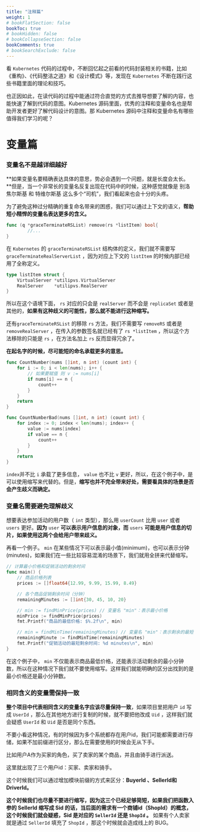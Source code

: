```yaml
---
title: "注释篇"
weight: 1
# bookFlatSection: false
bookToc: true
# bookHidden: false
# bookCollapseSection: false
bookComments: true
# bookSearchExclude: false
---
```

看 `Kubernetes` 代码的过程中，不断回忆起之前看的代码封装相关的书籍，比如 《重构》、《代码整洁之道》和《设计模式》等，发现在 `Kubernetes` 不断在践行这些书籍里面的理论和技巧。

也正因如此，在读代码的过程中能通过符合直觉的方式去推导想要了解的内容，也能快速了解到代码的意图。Kubernetes 源码里面，优秀的注释和变量命名也是帮助开发者更好了解代码设计的意图。那 Kubernetes 源码中注释和变量命名有哪些值得我们学习的呢？

# 变量篇

### 变量名不是越详细越好

**如果变量名要精确表达具体的意思，势必会遇到一个问题，就是长度会太长。**但是，当一个非常长的变量名反复出现在代码中的时候，这种感觉就像是 别洛焦尔斯基 和 特维尔斯基 这么多个“司机”，我们看起来也会十分的头疼。

为了避免这种过分精确的重复命名带来的困惑，我们可以通过上下文的语义，**帮助短小精悍的变量名表达更多的含义。**

```go
func (q *graceTerminateRSList) remove(rs *listItem) bool{
		//...
}
```

在 `Kubernetes` 的  `graceTerminateRSList`  结构体的定义，我们就不需要写`graceTerminateRealServerList` ，因为对应上下文的 `listItem` 的时候内部已经用了全称定义。

```go
type listItem struct {
	VirtualServer *utilipvs.VirtualServer
	RealServer    *utilipvs.RealServer
}
```

所以在这个语境下面， `rs` 对应的只会是 `realServer` 而不会是 `replicaSet` 或者是其他的，**如果有这种歧义的可能性，那么就不能进行这种缩写。**

还有`graceTerminateRSList`  的移除 `rs` 方法，我们不需要写 `removeRS` 或者是 `removeRealServer` ，在传入的参数签名就已经有了 `rs *listItem` ，所以这个方法移除的只能是 `rs` ，在方法名加上 `rs` 反而显得冗余了。

**在起名字的时候，尽可能短的命名承载更多的意思。**

```go
func CountNumber(nums []int, n int) (count int) {
	for i := 0; i < len(nums); i++ {
		// 如果要赋值 则 v := nums[i]
		if nums[i] == n {
			count++
		}
	}
	return
}

func CountNumberBad(nums []int, n int) (count int) {
	for index := 0; index < len(nums); index++ {
		value := nums[index]
		if value == n {
			count++
		}
	}
	return
}

```



`index`并不比 `i` 承载了更多信息， `value` 也不比 `v` 更好，所以，在这个例子中，是可以使用缩写来代替的。但是，**缩写也并不完全带来好处，需要看具体的场景是否会产生歧义而确定。**

### 变量名需要避免理解歧义

想要表达参加活动的用户数（  `int` 类型），那么用 `userCount` 比用 `user` 或者 `users` 更好。**因为** `user` **可以表示用户信息的对象，而** `users` **可能是用户信息的切片，如果使用这两个会给用户带来歧义。**

再看一个例子。 `min` 在某些情况下可以表示最小值(minimum)，也可以表示分钟(minutes)，如果我们在一些比较容易混淆的场景下，我们就用全拼来代替缩写。

```go
// 计算最小价格和促销活动的剩余时间
func main() {
	// 商品价格列表
	prices := []float64{12.99, 9.99, 15.99, 8.49}

	// 各个商品促销剩余时间（分钟）
	remainingMinutes := []int{30, 45, 10, 20}

	// min := findMinPrice(prices) // 变量名 "min"：表示最小价格
	minPrice := findMinPrice(prices) 
	fmt.Printf("商品的最低价格: $%.2f\n", min)

	// min = findMinTime(remainingMinutes) // 变量名 "min"：表示剩余的最短时间
	remainingMinute := findMinTime(remainingMinutes) 
	fmt.Printf("促销活动的最短剩余时间: %d minutes\n", min)
}
```

在这个例子中， `min` 不仅能表示商品最低价格，还能表示活动剩余的最小分钟数，所以在这种情况下我们就不要使用缩写。这样我们就能明确的区分出找到的是最小价格还是最小分钟数。

### 相同含义的变量需保持一致

**整个项目中代表相同含义的变量名字应该尽量保持一致**，如果项目里把用户 `id` 写成 `UserId` ，那么在其他地方进行复制的时候，就不要把他改成 `Uid` ，这样我们就会疑惑 `UserId` 和 `Uid` 是否是同个东西。

不要小看这种情况，有的时候因为多个系统都存在用户id，我们可能都需要进行存储，如果不加前缀进行区分，那么在需要使用的时候会无从下手。

比如用户A作为买家的角色，买了卖家的某个商品，并且由骑手进行派送。

这里就出现了三个用户id：买家、卖家和骑手。

这个时候我们可以通过增加模块前缀的方式来区分：**BuyerId 、SellerId和DriverId。**

**这个时候我们也尽量不要进行缩写，因为这三个已经足够简短，如果我们把函数入参的 SellerId 缩写成 Sid 的话，当后面的需求有一个商铺id（ShopId）的概念，这个时候我们就会疑惑，Sid 是对应的 `SellerId` 还是 `ShopId` 。** 如果有个人卖家就是通过 `SellerId` 填充了 `ShopId` ，那这个时候就会造成线上的 BUG。
